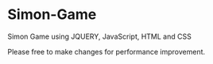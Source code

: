 # Simon-Game
Simon Game using JQUERY, JavaScript, HTML and CSS

Please free to make changes for performance improvement.

